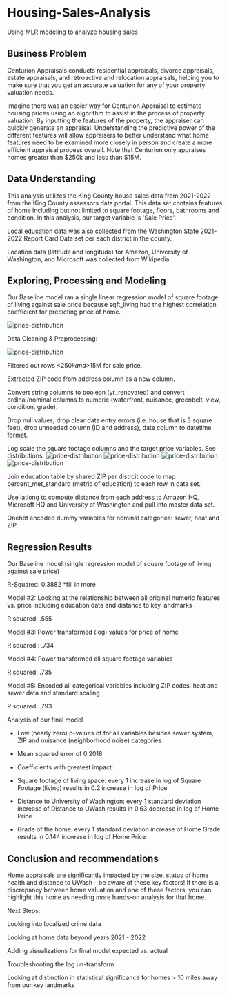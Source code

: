 # Housing-Sales-Analysis

Using MLR modeling to analyze housing sales

## Business Problem

Centurion Appraisals conducts residential appraisals, divorce appraisals, estate appraisals, and retroactive and relocation appraisals, helping you to make sure that you get an accurate valuation for any of your property valuation needs.

Imagine there was an easier way for Centurion Appraisal to estimate housing prices using an algorithm to assist in the process of property valuation. By inputting the features of the property, the appraiser can quickly generate an appraisal. Understanding the predictive power of the different features will allow appraisers to better understand what home features need to be examined more closely in person and create a more efficient appraisal process overall. Note that Centurion only appraises homes greater than $250k and less than $15M.

## Data Understanding

This analysis utilizes the King County house sales data from 2021-2022 from the King County assessors data portal. This data set contains features of home including but not limited to square footage, floors, bathrooms and condition. In this analysis, our target variable is 'Sale Price'. 

Local education data was also collected from the Washington State 2021-2022 Report Card Data set per each district in the county. 

Location data (latitude and longitude) for Amazon, University of Washington, and Microsoft was collected from Wikipedia.


## Exploring, Processing and Modeling

Our Baseline model ran a single linear regression model of square footage of living against sale price because sqft_living had the highest correlation coefficient for predicting price of home.

![price-distribution](<imgs/Square Footage vs Price.png>)

Data Cleaning & Preprocessing:

![price-distribution](<imgs/Feature Distribution Pre Transformation.png>)

Filtered out rows <$250k and >$15M for sale price. 

Extracted ZIP code from address column as a new column. 

Convert string columns to boolean (yr_renovated) and convert ordinal/nominal columns to numeric (waterfront, nuisance, greenbelt, view, condition, grade). 

Drop null values, drop clear data entry errors (i.e. house that is 3 square feet), drop unneeded column (ID and address), date column to datetime format. 

Log scale the square footage columns and the target price variables. See distributions: 
![price-distribution](<imgs/Distribution of Sale Price.png>)
![price-distribution](<imgs/Distribution of Log Sale Price.png>)
![price-distribution](<imgs/Distribution of Square Footage.png>)
![price-distribution](<imgs/Distribution of Log Sq Footage.png>)

Join education table by shared ZIP per distrcit code to map percent_met_standard (metric of education) to each row in data set.

Use latlong to compute distance from each address to Amazon HQ, Microsoft HQ and University of Washington and pull into master data set. 

Onehot encoded dummy variables for nominal categories: sewer, heat and ZIP. 



## Regression Results

Our Baseline model (single regression model of square footage of living against sale price) 

R-Squared: 0.3882
*fill in more 

Model #2: Looking at the relationship between all original numeric features vs. price including education data and distance to key landmarks

R squared: .555

Model #3: Power transformed (log) values for price of home 

R squared :  .734

Model #4: Power transformed all square footage variables 

R squared: .735

Model #5: Encoded all categorical variables including ZIP codes, heat and sewer data and standard scaling

R squared: .793

Analysis of our final model
- Low (nearly zero) p-values of for all variables besides sewer system, ZIP and nuisance (neighborhood noise) categories

- Mean squared error of  0.2018

- Coefficients with greatest impact:

- Square footage of living space: every 1 increase in log of Square Footage (living) results in 0.2 increase in log of Price
- Distance to University of Washington: every 1 standard deviation increase of Distance to UWash results in  0.63 decrease in log of Home Price
- Grade of the home: every 1 standard deviation increase of Home Grade results in 0.144 increase in log of Home Price


## Conclusion and recommendations


Home appraisals are significantly impacted by the size, status of home health and distance to UWash - be aware of these key factors! If there is a discrepancy between home valuation and one of these factors, you can highlight this home as needing more hands-on analysis for that home.

Next Steps:

Looking into localized crime data 

Looking at home data beyond years 2021 - 2022

Adding visualizations for final model expected vs. actual

Troubleshooting the log un-transform

Looking at distinction in statistical significance for homes > 10 miles away from our key landmarks

